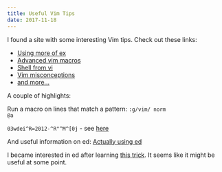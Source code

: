 ```yaml
---
title: Useful Vim Tips
date: 2017-11-18
---
```


I found a site with some interesting Vim tips. Check out these links:

<ul>
  <li><a href="https://sanctum.geek.nz/arabesque/using-more-of-ex/">Using more of ex</a></li>
  <li><a href="https://sanctum.geek.nz/arabesque/advanced-vim-macros/">Advanced vim macros</a></li>
  <li><a href="https://sanctum.geek.nz/arabesque/shell-from-vi/">Shell from vi</a></li>
  <li><a href="https://sanctum.geek.nz/arabesque/vim-misconceptions/">Vim misconceptions</a></li>
  <li><a href="https://sanctum.geek.nz/arabesque/category/vim/">and more...</a></li>
</ul>

A couple of highlights:

Run a macro on lines that match a pattern:
<code>:g/vim/ norm @a</code>

<code>03wdei^R=2012-^R"^M^[0j</code> - see <a href="https://sanctum.geek.nz/arabesque/advanced-vim-macros/">here</a>

And useful information on ed:
<a href="https://sanctum.geek.nz/arabesque/actually-using-ed/">Actually using ed</a>

I became interested in ed after learning <a href="https://codeselfstudy.com/blogs/command-line-scripting-with-ed">this trick</a>. It seems like it might be useful at some point.
